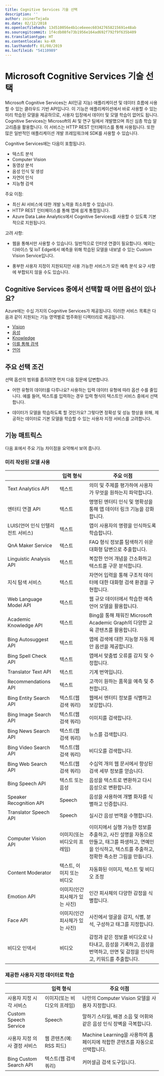 ```yaml
---
title: Cognitive Services 기술 선택
description: ''
author: zoinerTejada
ms.date: 02/12/2018
ms.openlocfilehash: 13d510056e4b1ce6eeec603427658215691e48ab
ms.sourcegitcommit: 1f4cdb08fe73b1956e164ad692f792f9f635b409
ms.translationtype: HT
ms.contentlocale: ko-KR
ms.lasthandoff: 01/08/2019
ms.locfileid: "54110989"
---
```

# <a name="choosing-a-microsoft-cognitive-services-technology"></a>Microsoft Cognitive Services 기술 선택

Microsoft Cognitive Services는 AI(인공 지능) 애플리케이션 및 데이터 흐름에 사용할 수 있는 클라우드 기반 API입니다. 이 기능은 애플리케이션에서 바로 사용할 수 있는 미리 학습된 모델을 제공하므로, 사용자 입장에서 데이터 및 모델 학습이 없어도 됩니다. Cognitive Services는 Microsoft의 AI 및 연구 팀에서 개발했으며 최신 심층 학습 알고리즘을 활용합니다. 이 서비스는 HTTP REST 인터페이스를 통해 사용됩니다. 또한 많은 일반적인 애플리케이션 개발 프레임워크에 SDK를 사용할 수 있습니다.

Cognitive Services에는 다음이 포함됩니다.

- 텍스트 분석
- Computer Vision
- 동영상 분석
- 음성 인식 및 생성
- 자연어 인식
- 지능형 검색

주요 이점:

- 최신 AI 서비스에 대한 개발 노력을 최소화할 수 있습니다.
- HTTP REST 인터페이스를 통해 앱에 쉽게 통합됩니다.
- Azure Data Lake Analytics에서 Cognitive Services를 사용할 수 있도록 기본적으로 지원됩니다.

고려 사항:

- 웹을 통해서만 사용할 수 있습니다. 일반적으로 인터넷 연결이 필요합니다. 예외는 디바이스 및 IoT Edge에서 예측을 위해 학습된 모델을 내보낼 수 있는 Custom Vision Service입니다.

- 풍부한 사용자 지정이 지원되지만 사용 가능한 서비스가 모든 예측 분석 요구 사항에 부합되지 않을 수도 있습니다.

<!-- markdownlint-disable MD026 -->

## <a name="what-are-your-options-when-choosing-amongst-the-cognitive-services"></a>Cognitive Services 중에서 선택할 때 어떤 옵션이 있나요?

<!-- markdownlint-disable MD026 -->

Azure에는 수십 가지의 Cognitive Services가 제공됩니다. 이러한 서비스 목록은 다음과 같이 지원되는 기능 영역별로 범주화된 디렉터리로 제공됩니다.

- [Vision](https://azure.microsoft.com/services/cognitive-services/directory/vision/)
- [음성](https://azure.microsoft.com/services/cognitive-services/directory/speech/)
- [Knowledge](https://azure.microsoft.com/services/cognitive-services/directory/know/)
- [이를 통해 검색](https://azure.microsoft.com/services/cognitive-services/directory/search/)
- [언어](https://azure.microsoft.com/services/cognitive-services/directory/lang/)

## <a name="key-selection-criteria"></a>주요 선택 조건

선택 옵션의 범위를 좁히려면 먼저 다음 질문에 답변합니다.

- 어떤 유형의 데이터를 다루나요? 사용하는 입력 데이터 유형에 따라 옵션 수를 줄입니다. 예를 들어, 텍스트를 입력하는 경우 입력 형식이 텍스트인 서비스 중에서 선택합니다.

- 데이터가 모델을 학습하도록 할 것인가요? 그렇다면 정확성 및 성능 향상을 위해, 제공하는 데이터로 기본 모델을 학습할 수 있는 사용자 지정 서비스를 고려합니다.

## <a name="capability-matrix"></a>기능 매트릭스

다음 표에서 주요 기능 차이점을 요약해서 보여 줍니다.

### <a name="uses-prebuilt-models"></a>미리 작성된 모델 사용

|                                                   |             입력 형식              |                                                                                주요 이점                                                                                |
|---------------------------------------------------|-------------------------------------|---------------------------------------------------------------------------------------------------------------------------------------------------------------------------|
|                Text Analytics API                 |                텍스트                 |                                                       의미 및 주제를 평가하여 사용자가 무엇을 원하는지 파악합니다.                                                        |
|                엔터티 연결 API                 |                텍스트                 |                                               명명된 엔터티 인식 및 명확성을 통해 앱 데이터 링크 기능을 강화합니다.                                               |
| LUIS(언어 인식 인텔리전트 서비스) |                텍스트                 |                                                          앱이 사용자의 명령을 인식하도록 학습합니다.                                                          |
|                 QnA Maker Service                 |                텍스트                 |                                             FAQ 형식 정보를 탐색하기 쉬운 대화형 답변으로 추출합니다.                                              |
|              Linguistic Analysis API              |                텍스트                 |                                                            복잡한 언어 개념을 간소화하고 텍스트를 구문 분석합니다.                                                             |
|           지식 탐색 서비스           |                텍스트                 |                                          자연어 입력을 통해 구조적 데이터에 대한 대화형 검색 환경을 구현합니다.                                          |
|              Web Language Model API               |                텍스트                 |                                                         웹 규모 데이터에서 학습한 예측 언어 모델을 활용합니다.                                                         |
|              Academic Knowledge API               |                텍스트                 |                                        Bing을 통해 채워진 Microsoft Academic Graph의 다양한 교육 콘텐츠를 활용합니다.                                         |
|               Bing Autosuggest API                |                텍스트                 |                                                        앱에 검색에 대한 지능형 자동 제안 옵션을 제공합니다.                                                        |
|               Bing Spell Check API                |                텍스트                 |                                                             앱에서 맞춤법 오류를 감지 및 수정합니다.                                                             |
|                Translator Text API                |                텍스트                 |                                                                           기계 번역입니다.                                                                            |
|                Recommendations API                |                텍스트                 |                                                             고객이 원하는 품목을 예측 및 추천합니다.                                                              |
|              Bing Entity Search API               |       텍스트(웹 검색 쿼리)       |                                                           웹에서 엔터티 정보를 식별하고 보강합니다.                                                           |
|               Bing Image Search API               |       텍스트(웹 검색 쿼리)       |                                                                            이미지를 검색합니다.                                                                             |
|               Bing News Search API                |       텍스트(웹 검색 쿼리)       |                                                                             뉴스를 검색합니다.                                                                              |
|               Bing Video Search API               |       텍스트(웹 검색 쿼리)       |                                                                            비디오를 검색합니다.                                                                             |
|                Bing Web Search API                |       텍스트(웹 검색 쿼리)       |                                                        수십억 개의 웹 문서에서 향상된 검색 세부 정보를 얻습니다.                                                        |
|                  Bing Speech API                  |           텍스트 또는 음성            |                                                                  음성을 텍스트로 변환하고 다시 음성으로 변환합니다.                                                                   |
|              Speaker Recognition API              |               Speech                |                                                       음성을 사용하여 개별 화자를 식별하고 인증합니다.                                                        |
|               Translator Speech API               |               Speech                |                                                                   실시간 음성 번역을 수행합니다.                                                                   |
|                Computer Vision API                |    이미지(또는 비디오의 프레임)    | 이미지에서 실행 가능한 정보를 추출하고, 사진 설명을 자동으로 만들고, 태그를 파생하고, 연예인을 인식하고, 텍스트를 추출하고, 정확한 축소판 그림을 만듭니다. |
|                 Content Moderator                 |        텍스트, 이미지 또는 비디오        |                                                               자동화된 이미지, 텍스트 및 비디오 조정                                                                |
|                    Emotion API                    | 이미지(인간 피사체가 있는 사진) |                                                              인간 피사체의 다양한 감정을 식별합니다.                                                               |
|                     Face API                      | 이미지(인간 피사체가 있는 사진) |                                                       사진에서 얼굴을 감지, 식별, 분석, 구성하고 태그를 지정합니다.                                                       |
|                   비디오 인덱서                   |                비디오                |                        감정과 같은 정보를 비디오로 나타내고, 음성을 기록하고, 음성을 번역하고, 안면 및 감정을 인식하고, 키워드를 추출합니다.                         |

### <a name="trained-with-custom-data-you-provide"></a>제공한 사용자 지정 데이터로 학습

| | 입력 형식 | 주요 이점 |
| --- | --- | --- |
| 사용자 지정 시각 서비스 | 이미지(또는 비디오의 프레임) | 나만의 Computer Vision 모델을 사용자 지정합니다. |
| Custom Speech Service | Speech | 말하기 스타일, 배경 소음 및 어휘와 같은 음성 인식 장벽을 극복합니다. |
| 사용자 지정 의사 결정 서비스 | 웹 콘텐츠(예: RSS 피드) | Machine Learning을 사용하여 홈페이지에 적합한 콘텐츠를 자동으로 선택합니다. |
| Bing Custom Search API | 텍스트(웹 검색 쿼리) | 커머셜급 검색 도구입니다. |
